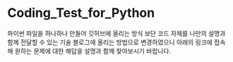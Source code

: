 # Coding_Test_for_Python

파이썬 파일을 하나하나 만들어 깃허브에 올리는 방식 보단 코드 자체를 나만의 설명과 함께 전달할 수 있는 기술 블로그에 올리는 방법으로 변경하였으니 아래의 링크에 접속해 원하는 문제에 대한 해답을 설명과 함께 찾아보시기 바랍니다.
